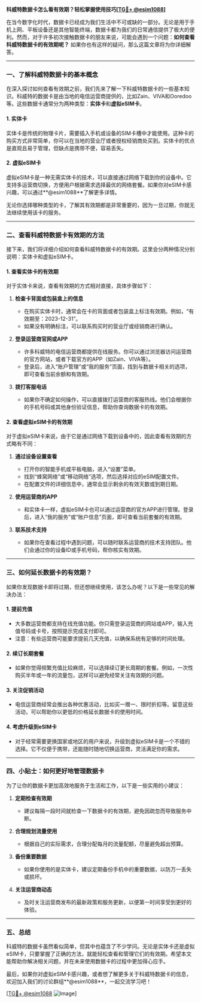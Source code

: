 **科威特数据卡怎么看有效期？轻松掌握使用技巧[[TG💪+ @esim1088](https://t.me/s/esim1088)]**

在当今数字化时代，数据卡已经成为我们生活中不可或缺的一部分。无论是用于手机上网、平板设备还是其他智能终端，数据卡都为我们的日常通信提供了极大的便利。然而，对于许多初次接触数据卡的朋友来说，可能会遇到一个问题：**如何查看科威特数据卡的有效期呢？** 如果你也有这样的疑问，那么这篇文章将为你详细解答。

---

### **一、了解科威特数据卡的基本概念**

在深入探讨如何查看有效期之前，我们先来了解一下科威特数据卡的一些基本知识。科威特的数据卡是由当地的电信运营商提供的，比如Zain、VIVA和Ooredoo等。这些数据卡通常分为两种类型：**实体卡**和**虚拟eSIM卡**。

#### **1. 实体卡**
实体卡是传统的物理卡片，需要插入手机或设备的SIM卡槽中才能使用。这种卡的购买方式非常简单，你可以在当地的营业厅或者授权经销商处买到。实体卡的优点是直观且易于管理，但缺点是携带不便，容易丢失。

#### **2. 虚拟eSIM卡**
虚拟eSIM卡是一种无需实体卡的技术，可以直接通过网络下载到你的设备中。它支持多运营商切换，方便用户根据需求选择最优的网络套餐。如果你对eSIM卡感兴趣，可以通过**@esim1088**了解更多详情。

无论你选择哪种类型的卡，了解其有效期都是非常重要的，因为一旦过期，你就无法继续使用该卡的服务。

---

### **二、查看科威特数据卡有效期的方法**

接下来，我们将详细介绍如何查看科威特数据卡的有效期。这里会分两种情况分别说明：实体卡和虚拟eSIM卡。

#### **1. 查看实体卡的有效期**

对于实体卡来说，查看有效期的方式相对直接，具体步骤如下：

1. **检查卡背面或包装盒上的信息**
   - 在购买实体卡时，通常会在卡的背面或者包装盒上标注有效期。例如，“有效期至：2023-12-31”。
   - 如果没有明确标注，可以联系购买时的营业厅或经销商进行确认。

2. **登录运营商官网或APP**
   - 许多科威特的电信运营商都提供在线服务。你可以通过浏览器访问运营商的官方网站，或者下载官方的APP（如Zain、VIVA等）。
   - 登录后，进入“账户管理”或“我的服务”页面，找到与数据卡相关的选项，即可查看当前余额和有效期。

3. **拨打客服电话**
   - 如果你不确定如何操作，可以直接拨打运营商的客服热线。他们会根据你的手机号码或其他身份验证信息，帮助你查询数据卡的有效期。

#### **2. 查看虚拟eSIM卡的有效期**

对于虚拟eSIM卡来说，由于它是通过网络下载到设备中的，因此查看有效期的方式略有不同：

1. **通过设备设置查看**
   - 打开你的智能手机或平板电脑，进入“设置”菜单。
   - 找到“蜂窝网络”或“移动网络”选项，然后选择对应的eSIM配置文件。
   - 在配置文件的详细信息中，通常会显示剩余的有效天数或到期日期。

2. **使用运营商的APP**
   - 和实体卡一样，虚拟eSIM卡也可以通过运营商的官方APP进行管理。登录后，进入“我的服务”或“账户信息”页面，即可查看当前套餐的有效期。

3. **联系技术支持**
   - 如果你在查看过程中遇到问题，可以随时联系运营商的技术支持团队。他们会通过你的设备ID或手机号码，帮你核实有效期。

---

### **三、如何延长数据卡的有效期？**

如果你发现数据卡即将过期，但还想继续使用，该怎么办呢？以下是一些常见的解决办法：

#### **1. 提前充值**
   - 大多数运营商都支持在线充值功能。你只需登录运营商的网站或APP，输入充值号码或卡号，按照提示完成支付即可。
   - 注意：有些运营商可能要求提前几天充值，以确保系统有足够的时间处理。

#### **2. 续订长期套餐**
   - 如果你觉得频繁充值比较麻烦，可以选择续订更长周期的套餐。例如，一次性购买半年或一年的流量包，这样可以避免经常关注有效期的问题。

#### **3. 关注促销活动**
   - 电信运营商经常会推出各种优惠活动，比如买一赠一、限时折扣等。留意这些活动，可以帮助你以更低的价格延长数据卡的使用时间。

#### **4. 考虑升级到eSIM卡**
   - 对于经常需要更换国家或地区的用户来说，升级到虚拟eSIM卡是一个不错的选择。它不仅便于携带，还能随时随地切换运营商，灵活满足你的需求。

---

### **四、小贴士：如何更好地管理数据卡**

为了让你的数据卡更加高效地服务于生活和工作，以下是一些实用的小建议：

1. **定期检查有效期**
   - 建议每隔一段时间就检查一下数据卡的有效期，避免因疏忽而导致服务中断。

2. **合理规划流量使用**
   - 根据自己的实际需求，合理分配每月的流量配额，尽量避免超出预算。

3. **备份重要数据**
   - 如果你使用的是实体卡，建议定期备份手机中的重要数据，以防万一丢失或损坏。

4. **关注运营商动态**
   - 及时关注运营商发布的最新政策和服务更新，以便第一时间享受到更好的体验。

---

### **五、总结**

科威特的数据卡虽然看似简单，但其中也蕴含了不少学问。无论是实体卡还是虚拟eSIM卡，只要掌握了正确的方法，就能轻松查看和管理它们的有效期。希望本文能帮助你解决相关问题，并在未来使用数据卡的过程中更加得心应手。

最后，如果你对虚拟eSIM卡感兴趣，或者想了解更多关于科威特数据卡的信息，欢迎加入我们的讨论群组**@esim1088**，一起交流学习吧！

[[TG💪+ @esim1088](https://t.me/s/esim1088) ![Image](https://i.postimg.cc/4NQfJmqS/Snipaste-2025-05-13-00-14-12.png)]